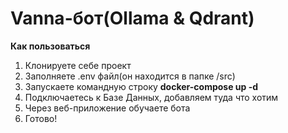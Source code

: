 # Vanna-бот(Ollama & Qdrant)

**Как пользоваться**

1. Клонируете себе проект
2. Заполняете .env файл(он находится в папке /src)
3. Запускаете командную строку **docker-compose up -d**
4. Подключаетесь к Базе Данных, добавляем туда что хотим
5. Через веб-приложение обучаете бота
6. Готово!